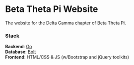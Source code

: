 # Beta Theta Pi Website

The website for the Delta Gamma chapter of Beta Theta Pi.

### Stack  
__Backend__: [Go](https://www.golang.org/)  
__Database__: [Bolt](https://www.github.com/boltdb/bolt)  
__Frontend__: HTML/CSS & JS (w/Bootstrap and jQuery toolkits)  

